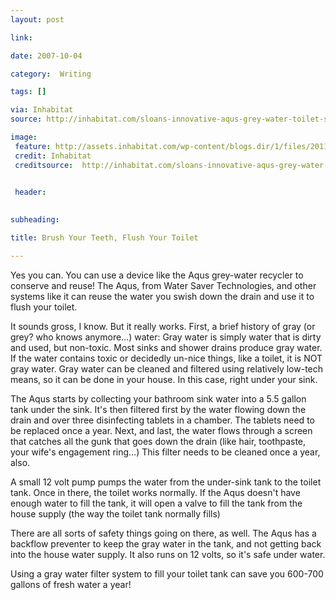 ```yaml
---
layout: post

link: 

date: 2007-10-04

category:  Writing 

tags: []

via: Inhabitat
source: http://inhabitat.com/sloans-innovative-aqus-grey-water-toilet-system-makes-every-drop-count/

image:
 feature: http://assets.inhabitat.com/wp-content/blogs.dir/1/files/2011/08/AQUS-water-reclamation-system-6.jpg
 credit: Inhabitat
 creditsource:  http://inhabitat.com/sloans-innovative-aqus-grey-water-toilet-system-makes-every-drop-count/
 

 header: 
 

subheading: 

title: Brush Your Teeth, Flush Your Toilet

---
```


Yes you can. You can use a device like the Aqus grey-water recycler to conserve and reuse! The Aqus, from Water Saver Technologies, and other systems like it can reuse the water you swish down the drain and use it to flush your toilet.


It sounds gross, I know. But it really works. First, a brief history of gray (or grey? who knows anymore...) water: Gray water is simply water that is dirty and used, but non-toxic. Most sinks and shower drains produce gray water. If the water contains toxic or decidedly un-nice things, like a toilet, it is NOT gray water. Gray water can be cleaned and filtered using relatively low-tech means, so it can be done in your house. In this case, right under your sink.



The Aqus starts by collecting your bathroom sink water into a 5.5 gallon tank under the sink. It's then filtered first by the water flowing down the drain and over three disinfecting tablets in a chamber. The tablets need to be replaced once a year. Next, and last, the water flows through a screen that catches all the gunk that goes down the drain (like hair, toothpaste, your wife's engagement ring&#8230;) This filter needs to be cleaned once a year, also.



A small 12 volt pump pumps the water from the under-sink tank to the toilet tank. Once in there, the toilet works normally. If the Aqus doesn't have enough water to fill the tank, it will open a valve to fill the tank from the house supply (the way the toilet tank normally fills)



There are all sorts of safety things going on there, as well. The Aqus has a backflow preventer to keep the gray water in the tank, and not getting back into the house water supply. It also runs on 12 volts, so it's safe under water.



Using a gray water filter system to fill your toilet tank can save you 600-700 gallons of fresh water a year!

